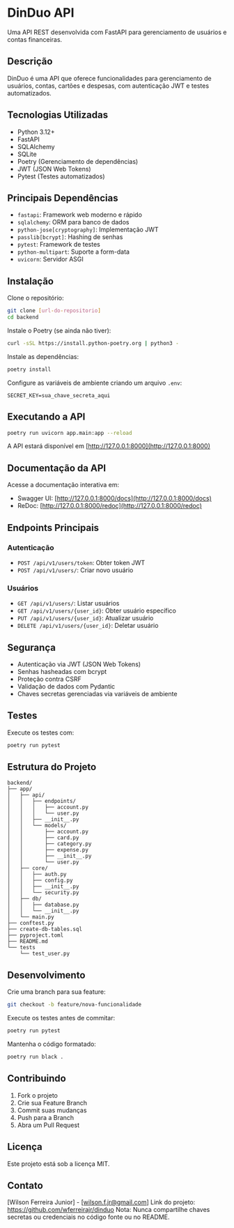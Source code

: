 # DinDuo API

Uma API REST desenvolvida com FastAPI para gerenciamento de usuários e contas financeiras.

## Descrição

DinDuo é uma API que oferece funcionalidades para gerenciamento de usuários, contas, cartões e despesas, com autenticação JWT e testes automatizados.

## Tecnologias Utilizadas

- Python 3.12+
- FastAPI
- SQLAlchemy
- SQLite
- Poetry (Gerenciamento de dependências)
- JWT (JSON Web Tokens)
- Pytest (Testes automatizados)

## Principais Dependências

- `fastapi`: Framework web moderno e rápido
- `sqlalchemy`: ORM para banco de dados
- `python-jose[cryptography]`: Implementação JWT
- `passlib[bcrypt]`: Hashing de senhas
- `pytest`: Framework de testes
- `python-multipart`: Suporte a form-data
- `uvicorn`: Servidor ASGI

## Instalação

Clone o repositório:

```bash
git clone [url-do-repositorio]
cd backend
```

Instale o Poetry (se ainda não tiver):

```bash
curl -sSL https://install.python-poetry.org | python3 -
```

Instale as dependências:

```bash
poetry install
```

Configure as variáveis de ambiente criando um arquivo `.env`:

```text
SECRET_KEY=sua_chave_secreta_aqui
```

## Executando a API

```bash
poetry run uvicorn app.main:app --reload
```

A API estará disponível em [http://127.0.0.1:8000](http://127.0.0.1:8000)

## Documentação da API

Acesse a documentação interativa em:

- Swagger UI: [http://127.0.0.1:8000/docs](http://127.0.0.1:8000/docs)
- ReDoc: [http://127.0.0.1:8000/redoc](http://127.0.0.1:8000/redoc)

## Endpoints Principais

### Autenticação

- `POST /api/v1/users/token`: Obter token JWT
- `POST /api/v1/users/`: Criar novo usuário

### Usuários

- `GET /api/v1/users/`: Listar usuários
- `GET /api/v1/users/{user_id}`: Obter usuário específico
- `PUT /api/v1/users/{user_id}`: Atualizar usuário
- `DELETE /api/v1/users/{user_id}`: Deletar usuário

## Segurança

- Autenticação via JWT (JSON Web Tokens)
- Senhas hasheadas com bcrypt
- Proteção contra CSRF
- Validação de dados com Pydantic
- Chaves secretas gerenciadas via variáveis de ambiente

## Testes

Execute os testes com:

```bash
poetry run pytest
```

## Estrutura do Projeto

```text
backend/
├── app/
│   ├── api/
│   │   ├── endpoints/
│   │   │   ├── account.py
│   │   │   └── user.py
│   │   ├── __init__.py
│   │   └── models/
│   │       ├── account.py
│   │       ├── card.py
│   │       ├── category.py
│   │       ├── expense.py
│   │       ├── __init__.py
│   │       └── user.py
│   ├── core/
│   │   ├── auth.py
│   │   ├── config.py
│   │   ├── __init__.py
│   │   └── security.py
│   ├── db/
│   │   ├── database.py
│   │   └── __init__.py
│   └── main.py
├── conftest.py
├── create-db-tables.sql
├── pyproject.toml
├── README.md
└── tests
    └── test_user.py

```

## Desenvolvimento

Crie uma branch para sua feature:

```bash
git checkout -b feature/nova-funcionalidade
```

Execute os testes antes de commitar:

```bash
poetry run pytest
```

Mantenha o código formatado:

```bash
poetry run black .
```

## Contribuindo

1. Fork o projeto
2. Crie sua Feature Branch
3. Commit suas mudanças
4. Push para a Branch
5. Abra um Pull Request

## Licença

Este projeto está sob a licença MIT.

## Contato

[Wilson Ferreira Junior] - [wilson.f.jr@gmail.com] Link do projeto: https://github.com/wferreirajr/dinduo Nota: Nunca compartilhe chaves secretas ou credenciais no código fonte ou no README.
